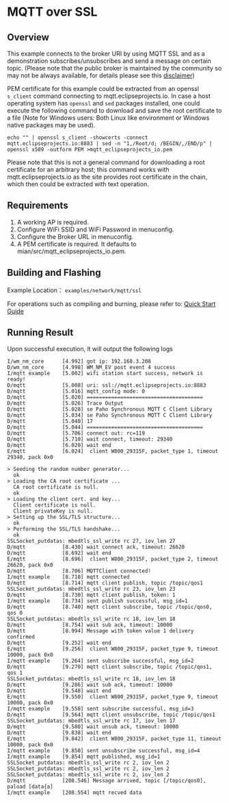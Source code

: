 # MQTT over SSL

## Overview
This example connects to the broker URI by using MQTT SSL and as a demonstration subscribes/unsubscribes and send a message on certain topic.
(Please note that the public broker is maintained by the community so may not be always available, for details please see this [disclaimer](https://iot.eclipse.org/getting-started/#sandboxes))

PEM certificate for this example could be extracted from an openssl `s_client` command connecting to mqtt.eclipseprojects.io.
In case a host operating system has `openssl` and `sed` packages installed, one could execute the following command to download and save the root certificate to a file (Note for Windows users: Both Linux like environment or Windows native packages may be used).
```
echo "" | openssl s_client -showcerts -connect mqtt.eclipseprojects.io:8883 | sed -n "1,/Root/d; /BEGIN/,/END/p" | openssl x509 -outform PEM >mqtt_eclipseprojects_io.pem
```
Please note that this is not a general command for downloading a root certificate for an arbitrary host;
this command works with mqtt.eclipseprojects.io as the site provides root certificate in the chain, 
which then could be extracted with text operation.

## Requirements
1. A working AP is required.
2. Configure WiFi SSID and WiFi Password in menuconfig.
3. Configure the Broker URL in menuconfig.
4. A PEM certificate is required. It defaults to mian/src/mqtt_eclipseprojects_io.pem.

## Building and Flashing

Example Location： `examples/network/mqtt/ssl`

For operations such as compiling and burning, please refer to: [Quick Start Guide](https://doc.winnermicro.net/w800/en/latest/get_started/index.html)


## Running Result

Upon successful execution, it will output the following logs

```
I/wm_nm_core      [4.992] got ip: 192.168.3.208
D/wm_nm_core      [4.998] WM_NM_EV post event 4 success
I/mqtt example    [5.002] wifi station start success, network is ready!
D/mqtt            [5.008] uri: ssl://mqtt.eclipseprojects.io:8883
D/mqtt            [5.016] mqtt_config mode: 0
D/mqtt            [5.020] ======================================
D/mqtt            [5.026] Trace Output
D/mqtt            [5.028] se Paho Synchronous MQTT C Client Library
D/mqtt            [5.034] se Paho Synchronous MQTT C Client Library
D/mqtt            [5.040] 17
D/mqtt            [5.044] ======================================
D/mqtt            [5.706] connect out: rc=119
D/mqtt            [5.710] wait connect, timeout: 29340
D/mqtt            [6.020] wait end
E/mqtt            [6.024]  client W800_29315F, packet_type 1, timeout 29340, pack 0x0

> Seeding the random number generator...
  ok
> Loading the CA root certificate ...
  CA root certificate is null.
  ok
> Loading the client cert. and key...
  Client certificate is null.
  Client privateKey is null.
> Setting up the SSL/TLS structure...
  ok
> Performing the SSL/TLS handshake...
  ok
SSLSocket_putdatas: mbedtls_ssl_write rc 27, iov_len 27
D/mqtt            [8.430] wait connect ack, timeout: 26620
D/mqtt            [8.692] wait end
E/mqtt            [8.696]  client W800_29315F, packet_type 2, timeout 26620, pack 0x0
D/mqtt            [8.706] MQTTClient connected!
I/mqtt example    [8.710] mqtt connected
D/mqtt            [8.714] mqtt client publish, topic /topic/qos1
SSLSocket_putdatas: mbedtls_ssl_write rc 23, iov_len 23
D/mqtt            [8.730] mqtt client publish, token: 1
I/mqtt example    [8.734] sent publish successful, msg_id=1
D/mqtt            [8.740] mqtt client subscribe, topic /topic/qos0, qos 0
SSLSocket_putdatas: mbedtls_ssl_write rc 18, iov_len 18
D/mqtt            [8.754] wait sub ack, timeout: 10000
D/mqtt            [8.994] Message with token value 1 delivery confirmed
D/mqtt            [9.252] wait end
E/mqtt            [9.256]  client W800_29315F, packet_type 9, timeout 10000, pack 0x0
I/mqtt example    [9.264] sent subscribe successful, msg_id=2
D/mqtt            [9.270] mqtt client subscribe, topic /topic/qos1, qos 1
SSLSocket_putdatas: mbedtls_ssl_write rc 18, iov_len 18
D/mqtt            [9.286] wait sub ack, timeout: 10000
D/mqtt            [9.548] wait end
E/mqtt            [9.550]  client W800_29315F, packet_type 9, timeout 10000, pack 0x0
I/mqtt example    [9.558] sent subscribe successful, msg_id=3
D/mqtt            [9.564] mqtt client unsubscribe, topic /topic/qos1
SSLSocket_putdatas: mbedtls_ssl_write rc 17, iov_len 17
D/mqtt            [9.580] wait unsub ack, timeout: 10000
D/mqtt            [9.838] wait end
E/mqtt            [9.842]  client W800_29315F, packet_type 11, timeout 10000, pack 0x0
I/mqtt example    [9.850] sent unsubscribe successful, msg_id=4
I/mqtt example    [9.854] mqtt published, msg_id=1
SSLSocket_putdatas: mbedtls_ssl_write rc 2, iov_len 2
SSLSocket_putdatas: mbedtls_ssl_write rc 2, iov_len 2
SSLSocket_putdatas: mbedtls_ssl_write rc 2, iov_len 2
D/mqtt            [208.546] Message arrived, topic [/topic/qos0], paload [data{a]
I/mqtt example    [208.554] mqtt recved data
```